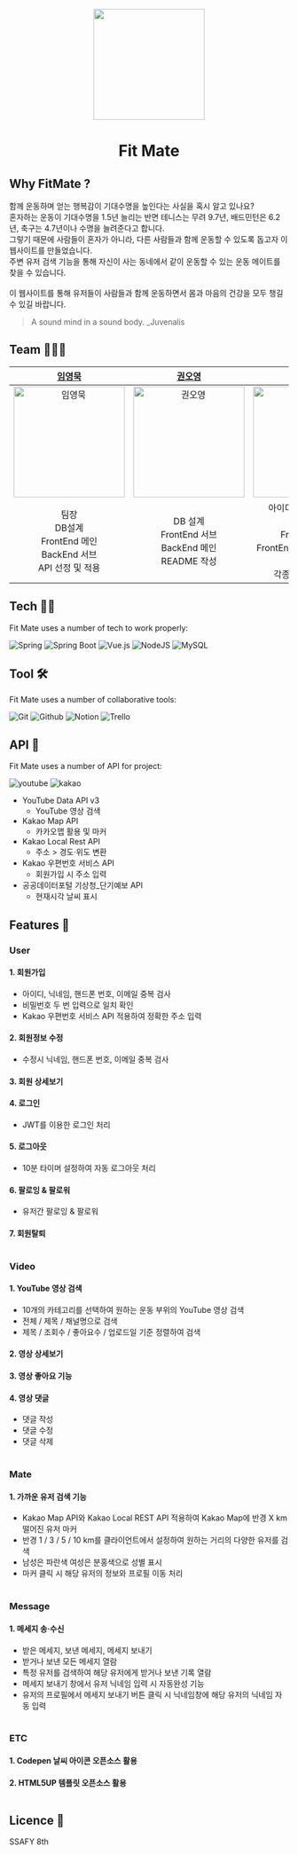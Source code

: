 <p align="middle" >
  <img width="200px;" src="https://decsnota.sirv.com/FITMATE_LOGO.png"/>
</p>
<h1 align="middle">Fit Mate</h1>

## Why FitMate ?

함께 운동하며 얻는 행복감이 기대수명을 높인다는 사실을 혹시 알고 있나요?<br>
혼자하는 운동이 기대수명을 1.5년 늘리는 반면 테니스는 무려 9.7년, 배드민턴은 6.2년, 축구는 4.7년이나 수명을 늘려준다고 합니다.<br>
그렇기 때문에 사람들이 혼자가 아니라, 다른 사람들과 함께 운동할 수 있도록 돕고자 이 웹사이트를 만들었습니다.<br>
주변 유저 검색 기능을 통해 자신이 사는 동네에서 같이 운동할 수 있는 운동 메이트를 찾을 수 있습니다.<br><br>
이 웹사이트를 통해 유저들이 사람들과 함께 운동하면서 몸과 마음의 건강을 모두 챙길 수 있길 바랍니다.

> A sound mind in a sound body.
> \_Juvenalis

## Team 👩‍👦‍👦

|                                 [임영묵](https://github.com/Youngmook-Lim)                                 |                                  [권오영](https://github.com/kwnoyng)                                   |                                    [남기정](https://github.com/NAM-Kijung)                                    |
| :--------------------------------------------------------------------------------------------------------: | :-----------------------------------------------------------------------------------------------------: | :-----------------------------------------------------------------------------------------------------------: |
| <img src="https://decsnota.sirv.com/profile-pic-character_LimYoungMook.jpg?v=4" width=200px alt="임영묵" > | <img src="https://decsnota.sirv.com/profile-pic-character_KwonOYoung.jpg?v=4" width=200px alt="권오영"> |    <img src="https://decsnota.sirv.com/profile-pic-character_NamKiJung.jpg?v=4" width=200px alt="남기정">     |
|                 팀장<br> DB설계<br> FrontEnd 메인 <br> BackEnd 서브 <br> API 선정 및 적용                  |                    DB 설계<br> FrontEnd 서브<br> BackEnd 메인 <br> README 작성 <br>                     | 아이디어 도출 및 기획<br> DB 설계<br> FrontEnd 서브 <br> FrontEnd 디자인 설계 및 구현 <br> 각종 오픈소스 적용 |

## Tech 👨‍💻

Fit Mate uses a number of tech to work properly:

![Spring](https://img.shields.io/badge/spring-%236DB33F.svg?style=for-the-badge&logo=spring&logoColor=white)
![Spring Boot](https://img.shields.io/badge/spring_boot-6DB33F?style=for-the-badge&logo=springboot&logoColor=white)
![Vue.js](https://img.shields.io/badge/vuejs-%2335495e.svg?style=for-the-badge&logo=vuedotjs&logoColor=%234FC08D)
![NodeJS](https://img.shields.io/badge/node.js-6DA55F?style=for-the-badge&logo=node.js&logoColor=white)
![MySQL](https://img.shields.io/badge/mysql-000B1D.svg?style=for-the-badge&logo=mysql&logoColor=white)

## Tool 🛠️

Fit Mate uses a number of collaborative tools:

![Git](https://img.shields.io/badge/git-F05032?style=for-the-badge&logo=git&logoColor=white)
![Github](https://img.shields.io/badge/github-181717?style=for-the-badge&logo=github&logoColor=white)
![Notion](https://img.shields.io/badge/notion-000000?style=for-the-badge&logo=notion&logoColor=white)
![Trello](https://img.shields.io/badge/trello-0052CC?style=for-the-badge&logo=trello&logoColor=white)

## API 🤖

Fit Mate uses a number of API for project:

![youtube](https://img.shields.io/badge/youtube-FF0000?style=for-the-badge&logo=youtube&logoColor=white)
![kakao](https://img.shields.io/badge/kakao-FFCD00?style=for-the-badge&logo=kakao&logoColor=white)

- YouTube Data API v3
  - YouTube 영상 검색
- Kakao Map API
  - 카카오맵 활용 및 마커
- Kakao Local Rest API
  - 주소 > 경도·위도 변환
- Kakao 우편번호 서비스 API
  - 회원가입 시 주소 입력
- 공공데이터포털 기상청\_단기예보 API
  - 현재시각 날씨 표시

## Features 🧰

### User

#### 1. 회원가입

- 아이디, 닉네임, 핸드폰 번호, 이메일 중복 검사
- 비밀번호 두 번 입력으로 일치 확인
- Kakao 우편번호 서비스 API 적용하여 정확한 주소 입력

#### 2. 회원정보 수정

- 수정시 닉네임, 핸드폰 번호, 이메일 중복 검사

#### 3. 회원 상세보기

#### 4. 로그인

- JWT를 이용한 로그인 처리

#### 5. 로그아웃

- 10분 타이머 설정하여 자동 로그아웃 처리

#### 6. 팔로잉 & 팔로워

- 유저간 팔로잉 & 팔로워

#### 7. 회원탈퇴 <br><br>

### Video

#### 1. YouTube 영상 검색

- 10개의 카테고리를 선택하여 원하는 운동 부위의 YouTube 영상 검색
- 전체 / 제목 / 채널명으로 검색
- 제목 / 조회수 / 좋아요수 / 업로드일 기준 정렬하여 검색

#### 2. 영상 상세보기

#### 3. 영상 좋아요 기능

#### 4. 영상 댓글

- 댓글 작성
- 댓글 수정
- 댓글 삭제<br><br>

### Mate

#### 1. 가까운 유저 검색 기능

- Kakao Map API와 Kakao Local REST API 적용하여 Kakao Map에 반경 X km 떨어진 유저 마커
- 반경 1 / 3 / 5 / 10 km를 클라이언트에서 설정하여 원하는 거리의 다양한 유저를 검색
- 남성은 파란색 여성은 분홍색으로 성별 표시
- 마커 클릭 시 해당 유저의 정보와 프로필 이동 처리<br><br>

### Message

#### 1. 메세지 송·수신

- 받은 메세지, 보낸 메세지, 메세지 보내기
- 받거나 보낸 모든 메세지 열람
- 특정 유저를 검색하여 해당 유저에게 받거나 보낸 기록 열람
- 메세지 보내기 창에서 유저 닉네임 입력 시 자동완성 기능
- 유저의 프로필에서 메세지 보내기 버튼 클릭 시 닉네임창에 해당 유저의 닉네임 자동 입력<br><br>

### ETC

#### 1. Codepen 날씨 아이콘 오픈소스 활용

#### 2. HTML5UP 템플릿 오픈소스 활용<br><br>

## Licence 🔑

SSAFY 8th
